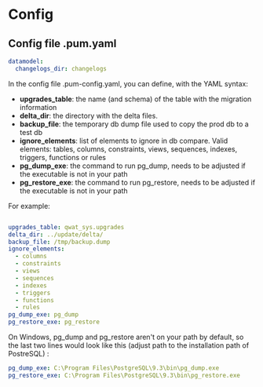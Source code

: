 
# Config

## Config file .pum.yaml
```yaml
datamodel:
  changelogs_dir: changelogs
```

In the config file .pum-config.yaml, you can define, with the YAML syntax:
- **upgrades_table**: the name (and schema) of the table with the migration information
- **delta_dir**: the directory with the delta files.
- **backup_file**: the temporary db dump file used to copy the prod db to a test db
- **ignore_elements**: list of elements to ignore in db compare. Valid elements: tables, columns,
constraints, views, sequences, indexes, triggers, functions or rules
- **pg_dump_exe**: the command to run pg_dump, needs to be adjusted if the executable is not in your path
- **pg_restore_exe**: the command to run pg_restore, needs to be adjusted if the executable is not in your path

For example:  
```yaml

upgrades_table: qwat_sys.upgrades
delta_dir: ../update/delta/
backup_file: /tmp/backup.dump
ignore_elements:
  - columns
  - constraints
  - views
  - sequences
  - indexes
  - triggers
  - functions
  - rules
pg_dump_exe: pg_dump
pg_restore_exe: pg_restore
```  

On Windows, pg_dump and pg_restore aren't on your path by default, so the last two lines would look like this (adjust path to the installation path of PostreSQL) :
```yaml
pg_dump_exe: C:\Program Files\PostgreSQL\9.3\bin\pg_dump.exe
pg_restore_exe: C:\Program Files\PostgreSQL\9.3\bin\pg_restore.exe
```

